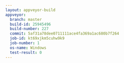 ```yaml
---
layout: appveyor-build
appveyor:
  branch: master
  build-id: 25945496
  build-number: 227
  commit: 5af31a78dee0711111ace4fa369a1ac680b7f264
  job-id: kt69xjkm5cuhw9k9
  job-number: 1
  os-name: Windows
  test-result: 0
---
```

